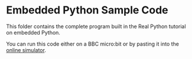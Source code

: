 # Embedded Python Sample Code

This folder contains the complete program built in the Real Python tutorial on embedded Python.

You can run this code either on a BBC micro:bit or by pasting it into the [online simulator](https://www.cameronmacleod.com/createwithcode/).
